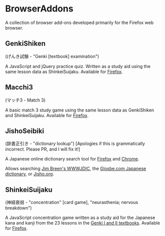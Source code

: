 # BrowserAddons

A collection of browser add-ons developed primarily for the Firefox web browser.

## GenkiShiken

(げんき試験 - "Genki [textbook] examination")

A JavaScript and jQuery practice quiz.  Written as a study aid using the same lesson data as ShinkeiSuijaku.  Available for [Firefox](https://addons.mozilla.org/en-US/firefox/addon/genkishiken).

## Macchi3

(マッチ3 - Match 3)

A basic match 3 study game using the same lesson data as GenkiShiken and ShinkeiSuijaku.    Available for [Firefox](https://addons.mozilla.org/en-US/firefox/addon/macchi3).

## JishoSeibiki

(辞書正引き - "dictionary lookup") [Apologies if this is grammatically incorrect.  Please PR, and I will fix it!]

A Japanese online dictionary search tool for [Firefox](https://addons.mozilla.org/en-US/firefox/addon/jishoseibiki/) and [Chrome](https://chrome.google.com/webstore/detail/jishoseibiki/ollfjapippgmdcemilicdmnfdeakljgg).

Allows searching [Jim Breen's WWWJDIC](http://nihongo.monash.edu/cgi-bin/wwwjdic), the [Glosbe.com Japanese dictionary](https://glosbe.com/en/ja/), or [Jisho.org](http://jisho.org/).

## ShinkeiSuijaku

(神経衰弱 - "concentration" [card game], "neurasthenia; nervous breakdown")

A JavaScript concentration game written as a study aid for the Japanese kana and kanji from the 23 lessons in the [Genki I and II textbooks](http://genki.japantimes.co.jp/index_en).  Available for [Firefox](https://addons.mozilla.org/en-US/firefox/addon/shinkeisuijaku/).
